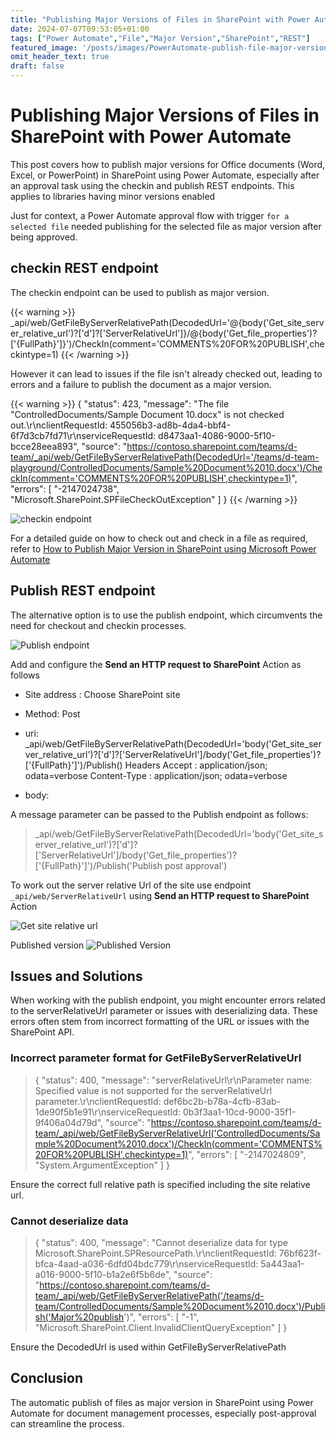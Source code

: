 ```yaml
---
title: "Publishing Major Versions of Files in SharePoint with Power Automate"
date: 2024-07-07T09:53:05+01:00
tags: ["Power Automate","File","Major Version","SharePoint","REST"]
featured_image: '/posts/images/PowerAutomate-publish-file-major-version/PublishFileMajorVersion.png'
omit_header_text: true
draft: false
---
```


# Publishing Major Versions of Files in SharePoint with Power Automate

This post covers how to publish major versions for Office documents (Word, Excel, or PowerPoint) in SharePoint using Power Automate, especially after an approval task using the checkin and publish REST endpoints. This applies to libraries having minor versions enabled

Just for context, a Power Automate approval flow with trigger `for a selected file` needed publishing for the selected file as major version after being approved.

## checkin REST endpoint

The checkin endpoint can be used to publish as major version.

{{< warning >}}
 _api/web/GetFileByServerRelativePath(DecodedUrl='@{body('Get_site_server_relative_url')?['d']?['ServerRelativeUrl']}/@{body('Get_file_properties')?['{FullPath}']}')/CheckIn(comment='COMMENTS%20FOR%20PUBLISH',checkintype=1)
{{< /warning >}}

However it can lead to issues if the file isn't already checked out, leading to errors and a failure to publish the document as a major version.

{{< warning >}}
 {
  "status": 423,
  "message": "The file \"ControlledDocuments/Sample Document 10.docx\" is not checked out.\r\nclientRequestId: 455056b3-ad8b-4da4-bbf4-6f7d3cb7fd71\r\nserviceRequestId: d8473aa1-4086-9000-5f10-bcce28eea893",
  "source": "https://contoso.sharepoint.com/teams/d-team/_api/web/GetFileByServerRelativePath(DecodedUrl='/teams/d-team-playground/ControlledDocuments/Sample%20Document%2010.docx')/CheckIn(comment='COMMENTS%20FOR%20PUBLISH',checkintype=1)",
  "errors": [
    "-2147024738",
    "Microsoft.SharePoint.SPFileCheckOutException"
  ]
}
{{< /warning >}}

![checkin endpoint](../images/PowerAutomate-publish-file-major-version/CheckedIn_endpoint_Version.png)

For a detailed guide on how to check out and check in a file as required, refer to [How to Publish Major Version in SharePoint using Microsoft Power Automate](https://powerusers.microsoft.com/t5/Power-Apps-Community-Blog/How-to-Publish-Major-Version-in-SharePoint-using-Microsoft-Power/ba-p/1622788)

## Publish REST endpoint

The alternative option is to use the publish endpoint, which circumvents the need for checkout and checkin processes.

![Publish endpoint](../images/PowerAutomate-publish-file-major-version/PublishFileMajorVersion.png)

Add and configure the **Send an HTTP request to SharePoint** Action as follows

* Site address : Choose SharePoint site
* Method: Post
* uri:  _api/web/GetFileByServerRelativePath(DecodedUrl='body('Get_site_server_relative_url')?['d']?['ServerRelativeUrl']/body('Get_file_properties')?['{FullPath}']')/Publish()
Headers
    Accept : application/json; odata=verbose
    Content-Type : application/json; odata=verbose

* body: 

 A message parameter can be passed to the Publish endpoint as follows: 

> _api/web/GetFileByServerRelativePath(DecodedUrl='body('Get_site_server_relative_url')?['d']?['ServerRelativeUrl']/body('Get_file_properties')?['{FullPath}']')/Publish('Publish post approval')


To work out the server relative Url of the site use endpoint `_api/web/ServerRelativeUrl` using **Send an HTTP request to SharePoint** Action

![Get site relative url](../images/PowerAutomate-publish-file-major-version/GetSiteRelativeUrl.png)

Published version
![Published Version](../images/PowerAutomate-publish-file-major-version/PublishedVersion.png)

## Issues and Solutions

When working with the publish endpoint, you might encounter errors related to the serverRelativeUrl parameter or issues with deserializing data. These errors often stem from incorrect formatting of the URL or issues with the SharePoint API.

### Incorrect parameter format for GetFileByServerRelativeUrl
> {
  "status": 400,
  "message": "serverRelativeUrl\r\nParameter name: Specified value is not supported for the serverRelativeUrl parameter.\r\nclientRequestId: def6bc2b-b78a-4cfb-83ab-1de90f5b1e91\r\nserviceRequestId: 0b3f3aa1-10cd-9000-35f1-9f406a04d79d",
  "source": "https://contoso.sharepoint.com/teams/d-team/_api/web/GetFileByServerRelativeUrl('ControlledDocuments/Sample%20Document%2010.docx')/CheckIn(comment='COMMENTS%20FOR%20PUBLISH',checkintype=1)",
  "errors": [
    "-2147024809",
    "System.ArgumentException"
  ]
}

Ensure the correct full relative path is specified including the site relative url.

### Cannot deserialize data

 > {
  "status": 400,
  "message": "Cannot deserialize data for type Microsoft.SharePoint.SPResourcePath.\r\nclientRequestId: 76bf623f-bfca-4aad-a036-6dfd04bdc779\r\nserviceRequestId: 5a443aa1-a016-9000-5f10-b1a2e6f5b6de",
  "source": "https://contoso.sharepoint.com/teams/d-team/_api/web/GetFileByServerRelativePath('/teams/d-team/ControlledDocuments/Sample%20Document%2010.docx')/Publish('Major%20publish')",
  "errors": [
    "-1",
    "Microsoft.SharePoint.Client.InvalidClientQueryException"
  ]
}

Ensure the DecodedUrl is used within GetFileByServerRelativePath

## Conclusion

The automatic publish of files as major version in SharePoint using Power Automate for document management processes, especially post-approval can streamline the process.